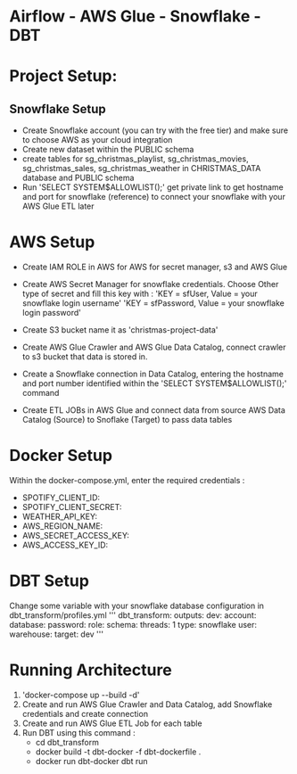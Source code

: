 # Airflow - AWS Glue - Snowflake - DBT

# Project Setup:
## Snowflake Setup
- Create Snowflake account (you can try with the free tier) and make sure to choose AWS as your cloud integration
- Create new dataset within the PUBLIC schema
- create tables for sg_christmas_playlist, sg_christmas_movies, sg_christmas_sales, sg_christmas_weather in CHRISTMAS_DATA database and PUBLIC schema
- Run 'SELECT SYSTEM$ALLOWLIST();'
get private link to get hostname and port for snowflake (reference) to connect your snowflake with your AWS Glue ETL later

# AWS Setup
- Create IAM ROLE in AWS for AWS for secret manager, s3 and AWS Glue
- Create AWS Secret Manager for snowflake credentials. Choose Other type of secret and fill this key with :
   'KEY = sfUser, Value = your snowflake login username'
   'KEY = sfPassword, Value = your snowflake login password'

- Create S3 bucket name it as 'christmas-project-data'
- Create AWS Glue Crawler and AWS Glue Data Catalog, connect crawler to s3 bucket that data is stored in.
- Create a Snowflake connection in Data Catalog, entering the hostname and port number identified within the 'SELECT SYSTEM$ALLOWLIST();' command
- Create ETL JOBs in AWS Glue and connect data from source AWS Data Catalog (Source) to Snoflake (Target) to pass data tables

# Docker Setup
Within the docker-compose.yml, enter the required credentials :
- SPOTIFY_CLIENT_ID: <SPOTIFY CLIENT ID>
- SPOTIFY_CLIENT_SECRET: <SPOTIFY CLIENT SECRET>
- WEATHER_API_KEY: <WEATHER API KEY>
- AWS_REGION_NAME: <AWS REGION NAME>
- AWS_SECRET_ACCESS_KEY: <AWS SECRET ACCESS KEY>
- AWS_ACCESS_KEY_ID: <AWS ACCESS KEY ID>

# DBT Setup
Change some variable with your snowflake database configuration in dbt_transform/profiles.yml
'''
dbt_transform:
  outputs:
    dev:
      account: <your account>
      database: <your database>
      password: <your snowflake password>
      role: <your snowflake role>
      schema: <your snowflake schema>
      threads: 1
      type: snowflake
      user: <your snowflake username>
      warehouse: <your snowflake warehouse name>
  target: dev
'''

# Running Architecture
1. 'docker-compose up --build -d'
2. Create and run AWS Glue Crawler and Data Catalog, add Snowflake credentials and create connection
3. Create and run AWS Glue ETL Job for each table
4. Run DBT using this command :
    - cd dbt_transform
    - docker build -t dbt-docker -f dbt-dockerfile .
    - docker run dbt-docker dbt run
